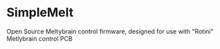 # SimpleMelt
Open Source Meltybrain control firmware, designed for use with "Rotini" Metlybrain control PCB